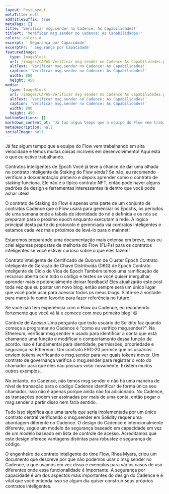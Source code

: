 ```yaml
---
layout: PostLayout
metaTitle: null
addTitleSuffix: true
metaTags: []
title: 'Verificar msg.sender no Cadence: As Capabilidades!'
titlePt: 'Verificar msg.sender no Cadence: As Capabilidades!'
colors: colors-d
excerpt: ' Segurança por Capacidade'
excerptFr: ' Segurança por Capacidade'
featuredImage:
  type: ImageBlock
  url: /images/CAPAS-Verificar msg sender no Cadence As Capabilidades.png
  altText: 'Verificar msg.sender no Cadence: As Capabilidades!'
  caption: 'Verificar msg.sender no Cadence: As Capabilidades!'
  width: 800
  height: 450
media:
  type: ImageBlock
  url: /images/CAPAS-Verificar msg sender no Cadence As Capabilidades.png
  altText: 'Verificar msg.sender no Cadence: As Capabilidades!'
  caption: 'Verificar msg.sender no Cadence: As Capabilidades!'
  width: 800
  height: 450
bottomSections: []
markdown_content_pt: "Já faz algum tempo que a equipe do Flow vem trabalhando em alta velocidade e temos muitas coisas incríveis em desenvolvimento! Aqui está o que eu estive trabalhando.\n\nContratos inteligentes de Epoch\nVocê já teve a chance de dar uma olhada no contrato inteligente de Staking do Flow ainda? Se não, eu recomendo verificar a documentação primeiro e depois aprender como o contrato de staking funciona. Ele não é o típico contrato NFT, então pode haver alguns padrões de design e ferramentas interessantes lá dentro que você pode achar úteis!\n\nO contrato de Staking do Flow é apenas uma parte de um conjunto de contratos Cadence que o Flow usará para gerenciar os Epochs, os períodos de uma semana onde a tabela de identidade do nó é definida e os nós se preparam para o próximo epoch enquanto executam a rede. A lógica principal desta parte do protocolo é gerenciada via contratos inteligentes e estamos cada vez mais próximos de levá-lo para o mainnet!\n\nEstaremos preparando uma documentação mais extensa em breve, mas eu criei algumas propostas de melhoria do Flow (FLIPs) para os contratos inteligentes se você estiver curioso sobre o que eles fazem!\n\nContrato inteligente de Certificado de Quorum de Cluster Epoch\nContrato inteligente de Geração de Chave Distribuída (DKG) de Epoch\nContrato inteligente de Ciclo de Vida de Epoch\nTambém temos uma ramificação de recursos aberta com todo o código e testes se você quiser mergulhar, aprender mais e potencialmente deixar feedback!\nEles atualizarão este post toda vez que eu postar um novo blog, então sempre será um único lugar que você pode usar para acessar todos os meus blogs. Sinta-se à vontade para marcá-lo como favorito para fazer referência no futuro!\n\nSe você não tem experiência com o Flow ou Cadence, eu recomendo fortemente que você vá lá e comece com meu primeiro blog! \U0001F603\n\nControle de Acesso\nUma pergunta que todo usuário de Solidity faz quando começa a programar no Cadence é \"como eu verifico msg.sender?\". Na Ethereum, verificar msg.sender é usado para identificar a conta que está chamando uma função e modificar o comportamento dessa função de acordo. Isso é fundamental para identidade, permissões, propriedade e segurança na Ethereum. Um contrato ERC-20 permite que os usuários enviem tokens verificando o msg.sender para ver quais tokens mover. Um contrato de governança verifica o msg.sender para registrar o voto do chamador para que eles não possam votar novamente. Existem muitos outros exemplos.\n\nNo entanto, no Cadence, não temos msg.sender e não há uma maneira de nível de transação para o código Cadence identificar de forma única seu chamador. Isso não é apenas porque ainda não foi adicionado. No Cadence, as transações podem ser assinadas por mais de uma conta, então pegar o msg.sender a partir disso nem faria sentido.\n\nTudo isso significa que uma tarefa que seria implementada por um único contrato central verificando o msg.sender em Solidity requer uma abordagem diferente no Cadence. O design do Cadence é intencionalmente diferente, segue um modelo de segurança baseado em capacidade em vez de um modelo baseado em lista de controle de acesso. Acreditamos que este design oferece vantagens distintas para robustez e segurança de código.\n\nO engenheiro de contrato inteligente do time Flow, Rhea Myers, criou um documento que descreve por que não podemos usar o msg.sender no Cadence, o que usamos em vez disso e exemplos para vários casos de uso diferentes onde essa funcionalidade é importante. A segurança por capacidade é um dos aspectos mais importantes do design do Cadence e é vital que você entenda isso se algum dia quiser construir seus próprios contratos inteligentes.\n\n\n\n\n\n"
metaDescription: null
socialImage: null
---
```

Já faz algum tempo que a equipe do Flow vem trabalhando em alta velocidade e temos muitas coisas incríveis em desenvolvimento! Aqui está o que eu estive trabalhando.

Contratos inteligentes de Epoch
Você já teve a chance de dar uma olhada no contrato inteligente de Staking do Flow ainda? Se não, eu recomendo verificar a documentação primeiro e depois aprender como o contrato de staking funciona. Ele não é o típico contrato NFT, então pode haver alguns padrões de design e ferramentas interessantes lá dentro que você pode achar úteis!

O contrato de Staking do Flow é apenas uma parte de um conjunto de contratos Cadence que o Flow usará para gerenciar os Epochs, os períodos de uma semana onde a tabela de identidade do nó é definida e os nós se preparam para o próximo epoch enquanto executam a rede. A lógica principal desta parte do protocolo é gerenciada via contratos inteligentes e estamos cada vez mais próximos de levá-lo para o mainnet!

Estaremos preparando uma documentação mais extensa em breve, mas eu criei algumas propostas de melhoria do Flow (FLIPs) para os contratos inteligentes se você estiver curioso sobre o que eles fazem!

Contrato inteligente de Certificado de Quorum de Cluster Epoch
Contrato inteligente de Geração de Chave Distribuída (DKG) de Epoch
Contrato inteligente de Ciclo de Vida de Epoch
Também temos uma ramificação de recursos aberta com todo o código e testes se você quiser mergulhar, aprender mais e potencialmente deixar feedback!
Eles atualizarão este post toda vez que eu postar um novo blog, então sempre será um único lugar que você pode usar para acessar todos os meus blogs. Sinta-se à vontade para marcá-lo como favorito para fazer referência no futuro!

Se você não tem experiência com o Flow ou Cadence, eu recomendo fortemente que você vá lá e comece com meu primeiro blog! 😃

Controle de Acesso
Uma pergunta que todo usuário de Solidity faz quando começa a programar no Cadence é "como eu verifico msg.sender?". Na Ethereum, verificar msg.sender é usado para identificar a conta que está chamando uma função e modificar o comportamento dessa função de acordo. Isso é fundamental para identidade, permissões, propriedade e segurança na Ethereum. Um contrato ERC-20 permite que os usuários enviem tokens verificando o msg.sender para ver quais tokens mover. Um contrato de governança verifica o msg.sender para registrar o voto do chamador para que eles não possam votar novamente. Existem muitos outros exemplos.

No entanto, no Cadence, não temos msg.sender e não há uma maneira de nível de transação para o código Cadence identificar de forma única seu chamador. Isso não é apenas porque ainda não foi adicionado. No Cadence, as transações podem ser assinadas por mais de uma conta, então pegar o msg.sender a partir disso nem faria sentido.

Tudo isso significa que uma tarefa que seria implementada por um único contrato central verificando o msg.sender em Solidity requer uma abordagem diferente no Cadence. O design do Cadence é intencionalmente diferente, segue um modelo de segurança baseado em capacidade em vez de um modelo baseado em lista de controle de acesso. Acreditamos que este design oferece vantagens distintas para robustez e segurança de código.

O engenheiro de contrato inteligente do time Flow, Rhea Myers, criou um documento que descreve por que não podemos usar o msg.sender no Cadence, o que usamos em vez disso e exemplos para vários casos de uso diferentes onde essa funcionalidade é importante. A segurança por capacidade é um dos aspectos mais importantes do design do Cadence e é vital que você entenda isso se algum dia quiser construir seus próprios contratos inteligentes.

